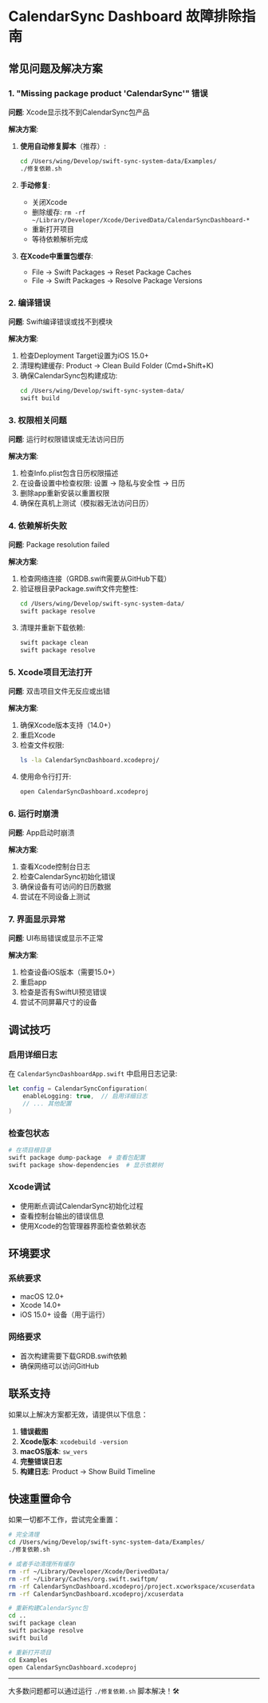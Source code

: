 # CalendarSync Dashboard 故障排除指南

## 常见问题及解决方案

### 1. "Missing package product 'CalendarSync'" 错误

**问题**: Xcode显示找不到CalendarSync包产品

**解决方案**:
1. **使用自动修复脚本**（推荐）:
   ```bash
   cd /Users/wing/Develop/swift-sync-system-data/Examples/
   ./修复依赖.sh
   ```

2. **手动修复**:
   - 关闭Xcode
   - 删除缓存: `rm -rf ~/Library/Developer/Xcode/DerivedData/CalendarSyncDashboard-*`
   - 重新打开项目
   - 等待依赖解析完成

3. **在Xcode中重置包缓存**:
   - File → Swift Packages → Reset Package Caches
   - File → Swift Packages → Resolve Package Versions

### 2. 编译错误

**问题**: Swift编译错误或找不到模块

**解决方案**:
1. 检查Deployment Target设置为iOS 15.0+
2. 清理构建缓存: Product → Clean Build Folder (Cmd+Shift+K)
3. 确保CalendarSync包构建成功:
   ```bash
   cd /Users/wing/Develop/swift-sync-system-data/
   swift build
   ```

### 3. 权限相关问题

**问题**: 运行时权限错误或无法访问日历

**解决方案**:
1. 检查Info.plist包含日历权限描述
2. 在设备设置中检查权限: 设置 → 隐私与安全性 → 日历
3. 删除app重新安装以重置权限
4. 确保在真机上测试（模拟器无法访问日历）

### 4. 依赖解析失败

**问题**: Package resolution failed

**解决方案**:
1. 检查网络连接（GRDB.swift需要从GitHub下载）
2. 验证根目录Package.swift文件完整性:
   ```bash
   cd /Users/wing/Develop/swift-sync-system-data/
   swift package resolve
   ```
3. 清理并重新下载依赖:
   ```bash
   swift package clean
   swift package resolve
   ```

### 5. Xcode项目无法打开

**问题**: 双击项目文件无反应或出错

**解决方案**:
1. 确保Xcode版本支持（14.0+）
2. 重启Xcode
3. 检查文件权限:
   ```bash
   ls -la CalendarSyncDashboard.xcodeproj/
   ```
4. 使用命令行打开:
   ```bash
   open CalendarSyncDashboard.xcodeproj
   ```

### 6. 运行时崩溃

**问题**: App启动时崩溃

**解决方案**:
1. 查看Xcode控制台日志
2. 检查CalendarSync初始化错误
3. 确保设备有可访问的日历数据
4. 尝试在不同设备上测试

### 7. 界面显示异常

**问题**: UI布局错误或显示不正常

**解决方案**:
1. 检查设备iOS版本（需要15.0+）
2. 重启app
3. 检查是否有SwiftUI预览错误
4. 尝试不同屏幕尺寸的设备

## 调试技巧

### 启用详细日志
在 `CalendarSyncDashboardApp.swift` 中启用日志记录:
```swift
let config = CalendarSyncConfiguration(
    enableLogging: true,  // 启用详细日志
    // ... 其他配置
)
```

### 检查包状态
```bash
# 在项目根目录
swift package dump-package  # 查看包配置
swift package show-dependencies  # 显示依赖树
```

### Xcode调试
- 使用断点调试CalendarSync初始化过程
- 查看控制台输出的错误信息
- 使用Xcode的包管理器界面检查依赖状态

## 环境要求

### 系统要求
- macOS 12.0+
- Xcode 14.0+
- iOS 15.0+ 设备（用于运行）

### 网络要求
- 首次构建需要下载GRDB.swift依赖
- 确保网络可以访问GitHub

## 联系支持

如果以上解决方案都无效，请提供以下信息：

1. **错误截图**
2. **Xcode版本**: `xcodebuild -version`
3. **macOS版本**: `sw_vers`
4. **完整错误日志**
5. **构建日志**: Product → Show Build Timeline

## 快速重置命令

如果一切都不工作，尝试完全重置：

```bash
# 完全清理
cd /Users/wing/Develop/swift-sync-system-data/Examples/
./修复依赖.sh

# 或者手动清理所有缓存
rm -rf ~/Library/Developer/Xcode/DerivedData/
rm -rf ~/Library/Caches/org.swift.swiftpm/
rm -rf CalendarSyncDashboard.xcodeproj/project.xcworkspace/xcuserdata
rm -rf CalendarSyncDashboard.xcodeproj/xcuserdata

# 重新构建CalendarSync包
cd ..
swift package clean
swift package resolve
swift build

# 重新打开项目
cd Examples
open CalendarSyncDashboard.xcodeproj
```

---

大多数问题都可以通过运行 `./修复依赖.sh` 脚本解决！🛠️ 